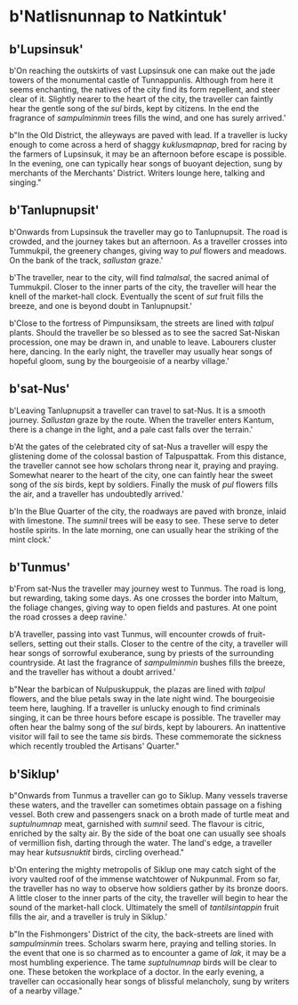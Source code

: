 # b'Natlisnunnap to Natkintuk'

## b'Lupsinsuk'
b'On reaching the outskirts of vast Lupsinsuk one can make out the jade towers of the monumental castle of Tunnappunlis. Although from here it seems enchanting, the natives of the city find its form repellent, and steer clear of it. Slightly nearer to the heart of the city, the traveller can faintly hear the gentle song of the *sul* birds, kept by citizens. In the end the fragrance of *sampulminmin* trees fills the wind, and one has surely arrived.'

b"In the Old District, the alleyways are paved with lead. If a traveller is lucky enough to come across a herd of shaggy *kuklusmapnap*, bred for racing by the farmers of Lupsinsuk, it may be an afternoon before escape is possible. In the evening, one can typically hear songs of buoyant dejection, sung by merchants of the Merchants' District. Writers lounge here, talking and singing."

## b'Tanlupnupsit'
b'Onwards from Lupsinsuk the traveller may go to Tanlupnupsit. The road is crowded, and the journey takes but an afternoon. As a traveller crosses into Tummukpil, the greenery changes, giving way to *pul* flowers and meadows. On the bank of the track, *sallustan* graze.'

b'The traveller, near to the city, will find *talmalsal*, the sacred animal of Tummukpil. Closer to the inner parts of the city, the traveller will hear the knell of the market-hall clock. Eventually the scent of *sut* fruit fills the breeze, and one is beyond doubt in Tanlupnupsit.'

b'Close to the fortress of Pimpunsiksam, the streets are lined with *talpul* plants. Should the traveller be so blessed as to see the sacred Sat-Niskan procession, one may be drawn in, and unable to leave. Labourers cluster here, dancing. In the early night, the traveller may usually hear songs of hopeful gloom, sung by the bourgeoisie of a nearby village.'

## b'sat-Nus'
b'Leaving Tanlupnupsit a traveller can travel to sat-Nus. It is a smooth journey. *Sallustan* graze by the route. When the traveller enters Kantum, there is a change in the light, and a pale cast falls over the terrain.'

b'At the gates of the celebrated city of sat-Nus a traveller will espy the glistening dome of the colossal bastion of Talpuspattak. From this distance, the traveller cannot see how scholars throng near it, praying and praying. Somewhat nearer to the heart of the city, one can faintly hear the sweet song of the *sis* birds, kept by soldiers. Finally the musk of *pul* flowers fills the air, and a traveller has undoubtedly arrived.'

b'In the Blue Quarter of the city, the roadways are paved with bronze, inlaid with limestone. The *sumnil* trees will be easy to see. These serve to deter hostile spirits. In the late morning, one can usually hear the striking of the mint clock.'

## b'Tunmus'
b'From sat-Nus the traveller may journey west to Tunmus. The road is long, but rewarding, taking some days. As one crosses the border into Maltum, the foliage changes, giving way to open fields and pastures. At one point the road crosses a deep ravine.'

b'A traveller, passing into vast Tunmus, will encounter crowds of fruit-sellers, setting out their stalls. Closer to the centre of the city, a traveller will hear songs of sorrowful exuberance, sung by priests of the surrounding countryside. At last the fragrance of *sampulminmin* bushes fills the breeze, and the traveller has without a doubt arrived.'

b"Near the barbican of Nulpuskuppuk, the plazas are lined with *talpul* flowers, and the blue petals sway in the late night wind. The bourgeoisie teem here, laughing. If a traveller is unlucky enough to find criminals singing, it can be three hours before escape is possible. The traveller may often hear the balmy song of the *sul* birds, kept by labourers. An inattentive visitor will fail to see the tame *sis* birds. These commemorate the sickness which recently troubled the Artisans' Quarter."

## b'Siklup'
b"Onwards from Tunmus a traveller can go to Siklup. Many vessels traverse these waters, and the traveller can sometimes obtain passage on a fishing vessel. Both crew and passengers snack on a broth made of turtle meat and *suptulnumnap* meat, garnished with *sumnil* seed. The flavour is citric, enriched by the salty air. By the side of the boat one can usually see shoals of vermillion fish, darting through the water. The land's edge, a traveller may hear *kutsusnuktit* birds, circling overhead."

b'On entering the mighty metropolis of Siklup one may catch sight of the ivory vaulted roof of the immense watchtower of Nukpunmal. From so far, the traveller has no way to observe how soldiers gather by its bronze doors. A little closer to the inner parts of the city, the traveller will begin to hear the sound of the market-hall clock. Ultimately the smell of *tantilsintappin* fruit fills the air, and a traveller is truly in Siklup.'

b"In the Fishmongers' District of the city, the back-streets are lined with *sampulminmin* trees. Scholars swarm here, praying and telling stories. In the event that one is so charmed as to encounter a game of *lak*, it may be a most humbling experience. The tame *suptulnumnap* birds will be clear to one. These betoken the workplace of a doctor. In the early evening, a traveller can occasionally hear songs of blissful melancholy, sung by writers of a nearby village."

